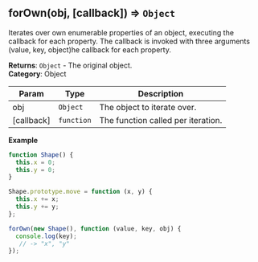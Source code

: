<a name="forOwn"></a>

## forOwn(obj, [callback]) ⇒ <code>Object</code>

Iterates over own enumerable properties of an object, executing the callback for each property.
The callback is invoked with three arguments (value, key, object)he callback for each property.

**Returns**: <code>Object</code> - The original object.  
**Category**: Object

| Param | Type | Description |
| --- | --- | --- |
| obj | <code>Object</code> | The object to iterate over. |
| [callback] | <code>function</code> | The function called per iteration. |

**Example**
```js
function Shape() {
  this.x = 0;
  this.y = 0;
}

Shape.prototype.move = function (x, y) {
  this.x += x;
  this.y += y;
};

forOwn(new Shape(), function (value, key, obj) {
  console.log(key);
   // -> "x", "y"
});
```
